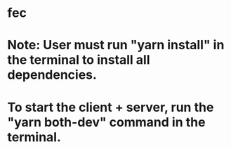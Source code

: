 # fec
# Note: User must run "yarn install" in the terminal to install all dependencies.
# To start the client + server, run the "yarn both-dev" command in the terminal.